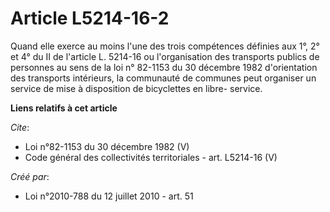 # Article L5214-16-2

Quand elle exerce au moins l'une des trois compétences définies aux 1°, 2° et 4° du II de l'article L. 5214-16 ou
l'organisation des transports publics de personnes au sens de la loi n° 82-1153 du 30 décembre 1982 d'orientation des
transports intérieurs, la communauté de communes peut organiser un service de mise à disposition de bicyclettes en libre-
service.

**Liens relatifs à cet article**

_Cite_:

  - Loi n°82-1153 du 30 décembre 1982 (V)
  - Code général des collectivités territoriales - art. L5214-16 (V)

_Créé par_:

  - Loi n°2010-788 du 12 juillet 2010 - art. 51
